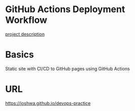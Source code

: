 # GitHub Actions Deployment Workflow

[project description](https://roadmap.sh/projects/github-actions-deployment-workflow)

# Basics
Static site with CI/CD to GitHub pages using GitHub Actions

# URL
https://joshwa.github.io/devops-practice

